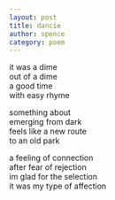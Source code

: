 ```yaml
---
layout: post
title: dancie
author: spence
category: poem
---
```


it was a dime   
out of a dime  
a good time  
with easy rhyme  

something about  
emerging from dark  
feels like a new route  
to an old park   

a feeling of connection  
after fear of rejection  
im glad for the selection  
it was my type of affection  



